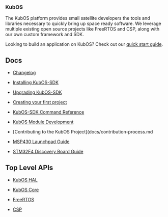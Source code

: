 ### KubOS

The KubOS platform provides small satellite developers the tools and libraries necessary to quickly bring up space ready software. We leverage multiple existing open source projects like FreeRTOS and CSP, along with our own custom framework and SDK.

Looking to build an application on KubOS? Check out our [quick start guide](docs/first-project.md).

## Docs

 - [Changelog](docs/changelog.md)

 - [Installing KubOS-SDK](docs/sdk-installing.md)

 - [Upgrading KubOS-SDK](docs/sdk-upgrading.md)

 - [Creating your first project](docs/first-project.md)

 - [KubOS-SDK Command Reference](docs/sdk-reference.md)

 - [KubOS Module Development](docs/kubos-development.md)
 
 - [Contributing to the KubOS Project](docs/contribution-process.md

 - [MSP430 Launchpad Guide](docs/MSP430-launchpad-guide.md)
 
 - [STM32F4 Discovery Board Guide](docs/STM32F4-discovery-board-guide.md)

## Top Level APIs

 - [KubOS HAL](./kubos-hal/index.html)

 - [KubOS Core](./kubos-core/index.html)

 - [FreeRTOS](./freertos/index.html)

 - [CSP](./libcsp/index.html)
